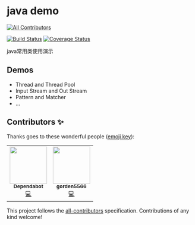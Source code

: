 # java demo
<!-- ALL-CONTRIBUTORS-BADGE:START - Do not remove or modify this section -->
[![All Contributors](https://img.shields.io/badge/all_contributors-2-orange.svg?style=flat-square)](#contributors-)
<!-- ALL-CONTRIBUTORS-BADGE:END -->

[![Build Status](https://travis-ci.org/gorden5566/demo.svg?branch=master)](https://travis-ci.org/gorden5566/demo)
[![Coverage Status](https://coveralls.io/repos/github/gorden5566/demo/badge.svg)](https://coveralls.io/github/gorden5566/demo)

java常用类使用演示

## Demos

- Thread and Thread Pool
- Input Stream and Out Stream
- Pattern and Matcher
- ...

## Contributors ✨

Thanks goes to these wonderful people ([emoji key](https://allcontributors.org/docs/en/emoji-key)):

<!-- ALL-CONTRIBUTORS-LIST:START - Do not remove or modify this section -->
<!-- prettier-ignore-start -->
<!-- markdownlint-disable -->
<table>
  <tr>
    <td align="center"><a href="https://github.com/features/security"><img src="https://avatars.githubusercontent.com/u/27347476?v=4?s=100" width="100px;" alt=""/><br /><sub><b>Dependabot</b></sub></a><br /><a href="https://github.com/gorden5566/demo/commits?author=dependabot" title="Code">💻</a></td>
    <td align="center"><a href="https://gorden5566.com/"><img src="https://avatars.githubusercontent.com/u/5310625?v=4?s=100" width="100px;" alt=""/><br /><sub><b>gorden5566</b></sub></a><br /><a href="https://github.com/gorden5566/demo/commits?author=gorden5566" title="Code">💻</a></td>
  </tr>
</table>

<!-- markdownlint-restore -->
<!-- prettier-ignore-end -->

<!-- ALL-CONTRIBUTORS-LIST:END -->

This project follows the [all-contributors](https://github.com/all-contributors/all-contributors) specification. Contributions of any kind welcome!